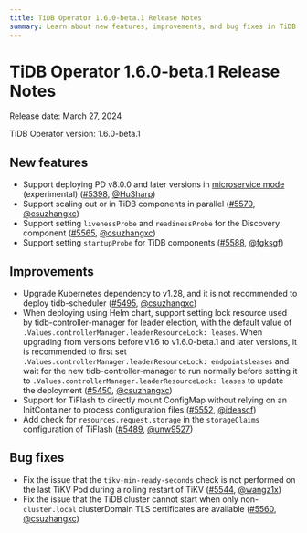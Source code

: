 ```yaml
---
title: TiDB Operator 1.6.0-beta.1 Release Notes
summary: Learn about new features, improvements, and bug fixes in TiDB Operator 1.6.0-beta.1.
---
```


# TiDB Operator 1.6.0-beta.1 Release Notes

Release date: March 27, 2024

TiDB Operator version: 1.6.0-beta.1

## New features

- Support deploying PD v8.0.0 and later versions in [microservice mode](https://docs.pingcap.com/tidb/dev/pd-microservices) (experimental) ([#5398](https://github.com/pingcap/tidb-operator/pull/5398), [@HuSharp](https://github.com/HuSharp))
- Support scaling out or in TiDB components in parallel ([#5570](https://github.com/pingcap/tidb-operator/pull/5570), [@csuzhangxc](https://github.com/csuzhangxc))
- Support setting `livenessProbe` and `readinessProbe` for the Discovery component ([#5565](https://github.com/pingcap/tidb-operator/pull/5565), [@csuzhangxc](https://github.com/csuzhangxc))
- Support setting `startupProbe` for TiDB components ([#5588](https://github.com/pingcap/tidb-operator/pull/5588), [@fgksgf](https://github.com/fgksgf))

## Improvements

- Upgrade Kubernetes dependency to v1.28, and it is not recommended to deploy tidb-scheduler ([#5495](https://github.com/pingcap/tidb-operator/pull/5495), [@csuzhangxc](https://github.com/csuzhangxc))
- When deploying using Helm chart, support setting lock resource used by tidb-controller-manager for leader election, with the default value of `.Values.controllerManager.leaderResourceLock: leases`. When upgrading from versions before v1.6 to v1.6.0-beta.1 and later versions, it is recommended to first set `.Values.controllerManager.leaderResourceLock: endpointsleases` and wait for the new tidb-controller-manager to run normally before setting it to `.Values.controllerManager.leaderResourceLock: leases` to update the deployment ([#5450](https://github.com/pingcap/tidb-operator/pull/5450), [@csuzhangxc](https://github.com/csuzhangxc))
- Support for TiFlash to directly mount ConfigMap without relying on an InitContainer to process configuration files ([#5552](https://github.com/pingcap/tidb-operator/pull/5552), [@ideascf](https://github.com/ideascf))
- Add check for `resources.request.storage` in the `storageClaims` configuration of TiFlash ([#5489](https://github.com/pingcap/tidb-operator/pull/5489), [@unw9527](https://github.com/unw9527))

## Bug fixes

- Fix the issue that the `tikv-min-ready-seconds` check is not performed on the last TiKV Pod during a rolling restart of TiKV ([#5544](https://github.com/pingcap/tidb-operator/pull/5544), [@wangz1x](https://github.com/wangz1x))
- Fix the issue that the TiDB cluster cannot start when only non-`cluster.local` clusterDomain TLS certificates are available ([#5560](https://github.com/pingcap/tidb-operator/pull/5560), [@csuzhangxc](https://github.com/csuzhangxc))
